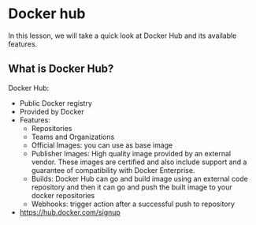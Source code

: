 # Docker hub

In this lesson, we will take a quick look at Docker Hub and its available features.

## What is Docker Hub?
Docker Hub:
- Public Docker registry
- Provided by Docker
- Features:
  - Repositories
  - Teams and Organizations
  - Official Images: you can use as base image
  - Publisher Images: High quality image provided by an external vendor. These images are certified and also include support and a guarantee of compatibility with Docker Enterprise.
  - Builds: Docker Hub can go and build image using an external code repository and then it can go and push the built image to your docker repositories
  - Webhooks: trigger action after a successful push to repository
- https://hub.docker.com/signup